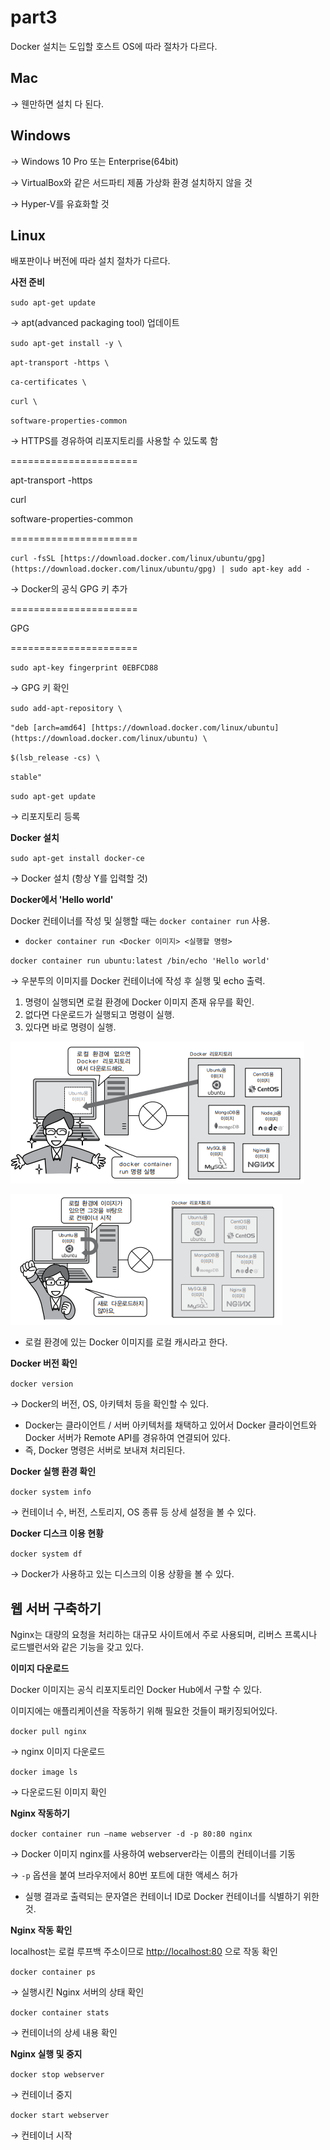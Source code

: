 # part3

Docker 설치는 도입할 호스트 OS에 따라 절차가 다르다.

## Mac

→ 웬만하면 설치 다 된다.

## Windows

→ Windows 10 Pro 또는 Enterprise(64bit)

→ VirtualBox와 같은 서드파티 제품 가상화 환경 설치하지 않을 것

→ Hyper-V를 유효화할 것

## Linux

배포판이나 버전에 따라 설치 절차가 다르다.

**사전 준비**

`sudo apt-get update`

→ apt(advanced packaging tool) 업데이트

`sudo apt-get install -y \` 

`apt-transport -https \` 

`ca-certificates \` 

`curl \` 

`software-properties-common`

→ HTTPS를 경유하여 리포지토리를 사용할 수 있도록 함

======================

apt-transport -https

curl

software-properties-common

======================

`curl -fsSL [https://download.docker.com/linux/ubuntu/gpg](https://download.docker.com/linux/ubuntu/gpg) | sudo apt-key add -`

→ Docker의 공식 GPG 키 추가

======================

GPG

======================

`sudo apt-key fingerprint 0EBFCD88`

→ GPG 키 확인

`sudo add-apt-repository \`

`"deb [arch=amd64] [https://download.docker.com/linux/ubuntu](https://download.docker.com/linux/ubuntu) \`

`$(lsb_release -cs) \`

`stable"`

`sudo apt-get update`

→ 리포지토리 등록

**Docker 설치**

`sudo apt-get install docker-ce`

→ Docker 설치 (항상 Y를 입력할 것)

**Docker에서 'Hello world'**

Docker 컨테이너를 작성 및 실행할 때는 `docker container run`  사용.

- `docker container run <Docker 이미지> <실행할 명령>`

`docker container run ubuntu:latest /bin/echo 'Hello world'`

→ 우분투의 이미지를 Docker 컨테이너에 작성 후 실행 및 echo 출력.

1. 명령이 실행되면 로컬 환경에 Docker 이미지 존재 유무를 확인.
2. 없다면 다운로드가 실행되고 명령이 실행.
3. 있다면 바로 명령이 실행.

![](https://github.com/Danpatpang/docker-Study/blob/master/part3/img/1.png?raw=true)

![](https://github.com/Danpatpang/docker-Study/blob/master/part3/img/2.png?raw=true)

- 로컬 환경에 있는 Docker 이미지를 로컬 캐시라고 한다.

**Docker 버전 확인**

`docker version`

→ Docker의 버전, OS, 아키텍처 등을 확인할 수 있다.

- Docker는 클라이언트 / 서버 아키텍처를 채택하고 있어서 Docker 클라이언트와 Docker 서버가 Remote API를 경유하여 연결되어 있다.
- 즉, Docker 명령은 서버로 보내져 처리된다.

**Docker 실행 환경 확인**

`docker system info`

→ 컨테이너 수, 버전, 스토리지, OS 종류 등 상세 설정을 볼 수 있다.

**Docker 디스크 이용 현황**

`docker system df`

→ Docker가 사용하고 있는 디스크의 이용 상황을 볼 수 있다.

## 웹 서버 구축하기

Nginx는 대량의 요청을 처리하는 대규모 사이트에서 주로 사용되며, 리버스 프록시나 로드밸런서와 같은 기능을 갖고 있다.

**이미지 다운로드**

Docker 이미지는 공식 리포지토리인 Docker Hub에서 구할 수 있다.

이미지에는 애플리케이션을 작동하기 위해 필요한 것들이 패키징되어있다.

`docker pull nginx`

→ nginx 이미지 다운로드

`docker image ls`

→ 다운로드된 이미지 확인

**Nginx 작동하기**

`docker container run —name webserver -d -p 80:80 nginx`

→ Docker 이미지 nginx를 사용하여 webserver라는 이름의 컨테이너를 기동

→ `-p` 옵션을 붙여 브라우저에서 80번 포트에 대한 액세스 허가

- 실행 결과로 출력되는 문자열은 컨테이너 ID로 Docker 컨테이너를 식별하기 위한 것.

**Nginx 작동 확인**

localhost는 로컬 루프백 주소이므로 [http://localhost:80](http://localhost:80으로) 으로 작동 확인

`docker container ps`

→ 실행시킨 Nginx 서버의 상태 확인

`docker container stats`

→ 컨테이너의 상세 내용 확인

**Nginx 실행 및 중지**

`docker stop webserver`

→ 컨테이너 중지

`docker start webserver`

→ 컨테이너 시작